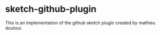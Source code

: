# sketch-github-plugin
This is an implementation of the github sketch plugin created by mathieu doutour.
